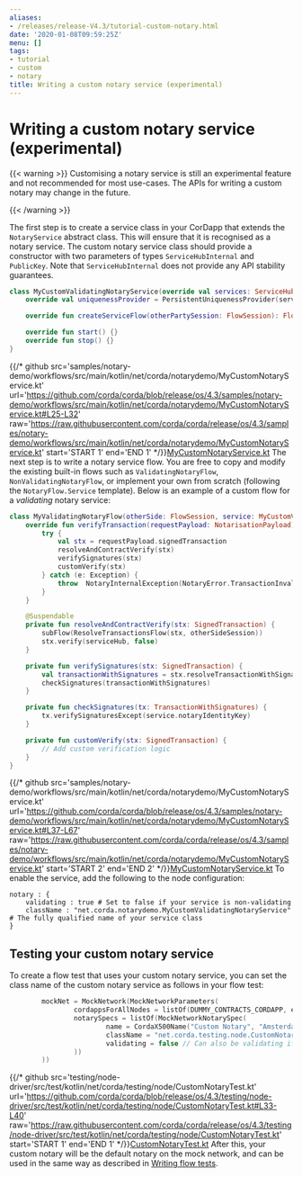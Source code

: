 ```yaml
---
aliases:
- /releases/release-V4.3/tutorial-custom-notary.html
date: '2020-01-08T09:59:25Z'
menu: []
tags:
- tutorial
- custom
- notary
title: Writing a custom notary service (experimental)
---
```



# Writing a custom notary service (experimental)


{{< warning >}}
Customising a notary service is still an experimental feature and not recommended for most use-cases. The APIs
for writing a custom notary may change in the future.

{{< /warning >}}


The first step is to create a service class in your CorDapp that extends the `NotaryService` abstract class.
This will ensure that it is recognised as a notary service.
The custom notary service class should provide a constructor with two parameters of types `ServiceHubInternal` and `PublicKey`.
Note that `ServiceHubInternal` does not provide any API stability guarantees.

```kotlin
class MyCustomValidatingNotaryService(override val services: ServiceHubInternal, override val notaryIdentityKey: PublicKey) : SinglePartyNotaryService() {
    override val uniquenessProvider = PersistentUniquenessProvider(services.clock, services.database, services.cacheFactory)

    override fun createServiceFlow(otherPartySession: FlowSession): FlowLogic<Void?> = MyValidatingNotaryFlow(otherPartySession, this)

    override fun start() {}
    override fun stop() {}
}

```
{{/* github src='samples/notary-demo/workflows/src/main/kotlin/net/corda/notarydemo/MyCustomNotaryService.kt' url='https://github.com/corda/corda/blob/release/os/4.3/samples/notary-demo/workflows/src/main/kotlin/net/corda/notarydemo/MyCustomNotaryService.kt#L25-L32' raw='https://raw.githubusercontent.com/corda/corda/release/os/4.3/samples/notary-demo/workflows/src/main/kotlin/net/corda/notarydemo/MyCustomNotaryService.kt' start='START 1' end='END 1' */}}[MyCustomNotaryService.kt](https://github.com/corda/corda/blob/release/os/4.3/samples/notary-demo/workflows/src/main/kotlin/net/corda/notarydemo/MyCustomNotaryService.kt)
The next step is to write a notary service flow. You are free to copy and modify the existing built-in flows such
as `ValidatingNotaryFlow`, `NonValidatingNotaryFlow`, or implement your own from scratch (following the
`NotaryFlow.Service` template). Below is an example of a custom flow for a *validating* notary service:

```kotlin
class MyValidatingNotaryFlow(otherSide: FlowSession, service: MyCustomValidatingNotaryService) : ValidatingNotaryFlow(otherSide, service) {
    override fun verifyTransaction(requestPayload: NotarisationPayload) {
        try {
            val stx = requestPayload.signedTransaction
            resolveAndContractVerify(stx)
            verifySignatures(stx)
            customVerify(stx)
        } catch (e: Exception) {
            throw  NotaryInternalException(NotaryError.TransactionInvalid(e))
        }
    }

    @Suspendable
    private fun resolveAndContractVerify(stx: SignedTransaction) {
        subFlow(ResolveTransactionsFlow(stx, otherSideSession))
        stx.verify(serviceHub, false)
    }

    private fun verifySignatures(stx: SignedTransaction) {
        val transactionWithSignatures = stx.resolveTransactionWithSignatures(serviceHub)
        checkSignatures(transactionWithSignatures)
    }

    private fun checkSignatures(tx: TransactionWithSignatures) {
        tx.verifySignaturesExcept(service.notaryIdentityKey)
    }

    private fun customVerify(stx: SignedTransaction) {
        // Add custom verification logic
    }
}

```
{{/* github src='samples/notary-demo/workflows/src/main/kotlin/net/corda/notarydemo/MyCustomNotaryService.kt' url='https://github.com/corda/corda/blob/release/os/4.3/samples/notary-demo/workflows/src/main/kotlin/net/corda/notarydemo/MyCustomNotaryService.kt#L37-L67' raw='https://raw.githubusercontent.com/corda/corda/release/os/4.3/samples/notary-demo/workflows/src/main/kotlin/net/corda/notarydemo/MyCustomNotaryService.kt' start='START 2' end='END 2' */}}[MyCustomNotaryService.kt](https://github.com/corda/corda/blob/release/os/4.3/samples/notary-demo/workflows/src/main/kotlin/net/corda/notarydemo/MyCustomNotaryService.kt)
To enable the service, add the following to the node configuration:

```none
notary : {
    validating : true # Set to false if your service is non-validating
    className : "net.corda.notarydemo.MyCustomValidatingNotaryService" # The fully qualified name of your service class
}
```


## Testing your custom notary service

To create a flow test that uses your custom notary service, you can set the class name of the custom notary service as follows in your flow test:

```kotlin
        mockNet = MockNetwork(MockNetworkParameters(
                cordappsForAllNodes = listOf(DUMMY_CONTRACTS_CORDAPP, enclosedCordapp()),
                notarySpecs = listOf(MockNetworkNotarySpec(
                        name = CordaX500Name("Custom Notary", "Amsterdam", "NL"),
                        className = "net.corda.testing.node.CustomNotaryTest\$CustomNotaryService",
                        validating = false // Can also be validating if preferred.
                ))
        ))

```
{{/* github src='testing/node-driver/src/test/kotlin/net/corda/testing/node/CustomNotaryTest.kt' url='https://github.com/corda/corda/blob/release/os/4.3/testing/node-driver/src/test/kotlin/net/corda/testing/node/CustomNotaryTest.kt#L33-L40' raw='https://raw.githubusercontent.com/corda/corda/release/os/4.3/testing/node-driver/src/test/kotlin/net/corda/testing/node/CustomNotaryTest.kt' start='START 1' end='END 1' */}}[CustomNotaryTest.kt](https://github.com/corda/corda/blob/release/os/4.3/testing/node-driver/src/test/kotlin/net/corda/testing/node/CustomNotaryTest.kt)
After this, your custom notary will be the default notary on the mock network, and can be used in the same way as described in [Writing flow tests](flow-testing.md).


